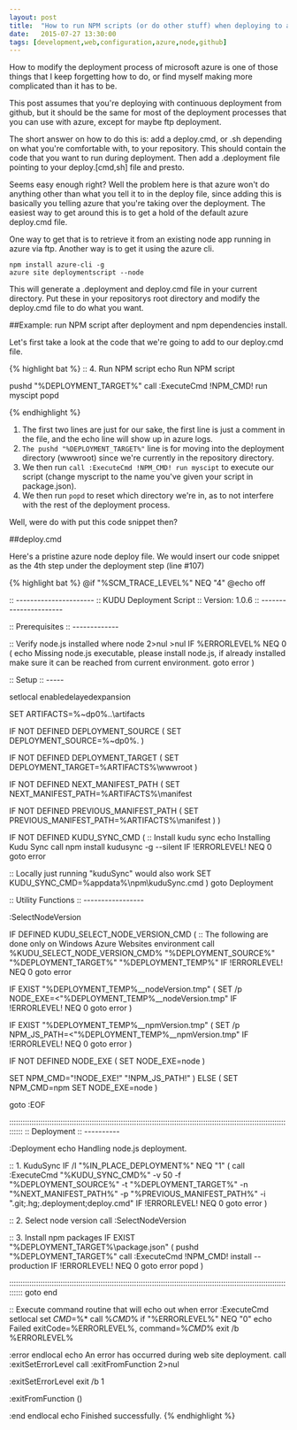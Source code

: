 ```yaml
---
layout: post
title:  "How to run NPM scripts (or do other stuff) when deploying to azure from github"
date:   2015-07-27 13:30:00
tags: [development,web,configuration,azure,node,github]
---
```


How to modify the deployment process of microsoft azure is one of those things that I keep forgetting how to do, or find myself making more complicated than it has to be.

This post assumes that you're deploying with continuous deployment from github, but it should be the same for most of the deployment processes that you can use with azure, except for maybe ftp deployment.

The short answer on how to do this is: add a deploy.cmd, or .sh depending on what you're comfortable with, to your repository. This should contain the code that you want to run during deployment. Then add a .deployment file pointing to your deploy.[cmd,sh] file and presto.

Seems easy enough right? Well the problem here is that azure won't do anything other than what you tell it to in the deploy file, since adding this is basically you telling azure that you're taking over the deployment. The easiest way to get around this is to get a hold of the default azure deploy.cmd file.

One way to get that is to retrieve it from an existing node app running in azure via ftp. Another way is to get it using the azure cli.

    npm install azure-cli -g
    azure site deploymentscript --node

This will generate a .deployment and deploy.cmd file in your current directory. Put these in your repositorys root directory and modify the deploy.cmd file to do what you want.

##Example: run NPM script after deployment and npm dependencies install.

Let's first take a look at the code that we're going to add to our deploy.cmd file.

{% highlight bat %}
:: 4. Run NPM script
echo Run NPM script

pushd "%DEPLOYMENT_TARGET%"
call :ExecuteCmd !NPM_CMD! run myscipt
popd

{% endhighlight %}

1. The first two lines are just for our sake, the first line is just a comment in the file, and the echo line will show up in azure logs. 
2. `The pushd "%DEPLOYMENT_TARGET%"` line is for moving into the deployment directory (wwwroot) since we're currently in the repository directory. 
3. We then run `call :ExecuteCmd !NPM_CMD! run myscipt` to execute our script (change myscript to the name you've given your script in package.json). 
4. We then run `popd` to reset which directory we're in, as to not interfere with the rest of the deployment process.

Well, were do with put this code snippet then?

##deploy.cmd

Here's a pristine azure node deploy file. We would insert our code snippet as the 4th step under the deployment step (line #107)

{% highlight bat %}
@if "%SCM_TRACE_LEVEL%" NEQ "4" @echo off

:: ----------------------
:: KUDU Deployment Script
:: Version: 1.0.6
:: ----------------------

:: Prerequisites
:: -------------

:: Verify node.js installed
where node 2>nul >nul
IF %ERRORLEVEL% NEQ 0 (
  echo Missing node.js executable, please install node.js, if already installed make sure it can be reached from current environment.
  goto error
)

:: Setup
:: -----

setlocal enabledelayedexpansion

SET ARTIFACTS=%~dp0%..\artifacts

IF NOT DEFINED DEPLOYMENT_SOURCE (
  SET DEPLOYMENT_SOURCE=%~dp0%.
)

IF NOT DEFINED DEPLOYMENT_TARGET (
  SET DEPLOYMENT_TARGET=%ARTIFACTS%\wwwroot
)

IF NOT DEFINED NEXT_MANIFEST_PATH (
  SET NEXT_MANIFEST_PATH=%ARTIFACTS%\manifest

  IF NOT DEFINED PREVIOUS_MANIFEST_PATH (
    SET PREVIOUS_MANIFEST_PATH=%ARTIFACTS%\manifest
  )
)

IF NOT DEFINED KUDU_SYNC_CMD (
  :: Install kudu sync
  echo Installing Kudu Sync
  call npm install kudusync -g --silent
  IF !ERRORLEVEL! NEQ 0 goto error

  :: Locally just running "kuduSync" would also work
  SET KUDU_SYNC_CMD=%appdata%\npm\kuduSync.cmd
)
goto Deployment

:: Utility Functions
:: -----------------

:SelectNodeVersion

IF DEFINED KUDU_SELECT_NODE_VERSION_CMD (
  :: The following are done only on Windows Azure Websites environment
  call %KUDU_SELECT_NODE_VERSION_CMD% "%DEPLOYMENT_SOURCE%" "%DEPLOYMENT_TARGET%" "%DEPLOYMENT_TEMP%"
  IF !ERRORLEVEL! NEQ 0 goto error

  IF EXIST "%DEPLOYMENT_TEMP%\__nodeVersion.tmp" (
    SET /p NODE_EXE=<"%DEPLOYMENT_TEMP%\__nodeVersion.tmp"
    IF !ERRORLEVEL! NEQ 0 goto error
  )
  
  IF EXIST "%DEPLOYMENT_TEMP%\__npmVersion.tmp" (
    SET /p NPM_JS_PATH=<"%DEPLOYMENT_TEMP%\__npmVersion.tmp"
    IF !ERRORLEVEL! NEQ 0 goto error
  )

  IF NOT DEFINED NODE_EXE (
    SET NODE_EXE=node
  )

  SET NPM_CMD="!NODE_EXE!" "!NPM_JS_PATH!"
) ELSE (
  SET NPM_CMD=npm
  SET NODE_EXE=node
)

goto :EOF

::::::::::::::::::::::::::::::::::::::::::::::::::::::::::::::::::::::::::::::::::::::::::::::::::::::::::::::::::::::::::::::::::
:: Deployment
:: ----------

:Deployment
echo Handling node.js deployment.

:: 1. KuduSync
IF /I "%IN_PLACE_DEPLOYMENT%" NEQ "1" (
  call :ExecuteCmd "%KUDU_SYNC_CMD%" -v 50 -f "%DEPLOYMENT_SOURCE%" -t "%DEPLOYMENT_TARGET%" -n "%NEXT_MANIFEST_PATH%" -p "%PREVIOUS_MANIFEST_PATH%" -i ".git;.hg;.deployment;deploy.cmd"
  IF !ERRORLEVEL! NEQ 0 goto error
)

:: 2. Select node version
call :SelectNodeVersion

:: 3. Install npm packages
IF EXIST "%DEPLOYMENT_TARGET%\package.json" (
  pushd "%DEPLOYMENT_TARGET%"
  call :ExecuteCmd !NPM_CMD! install --production
  IF !ERRORLEVEL! NEQ 0 goto error
  popd
)


::::::::::::::::::::::::::::::::::::::::::::::::::::::::::::::::::::::::::::::::::::::::::::::::::::::::::::::::::::::::::::::::::
goto end

:: Execute command routine that will echo out when error
:ExecuteCmd
setlocal
set _CMD_=%*
call %_CMD_%
if "%ERRORLEVEL%" NEQ "0" echo Failed exitCode=%ERRORLEVEL%, command=%_CMD_%
exit /b %ERRORLEVEL%

:error
endlocal
echo An error has occurred during web site deployment.
call :exitSetErrorLevel
call :exitFromFunction 2>nul

:exitSetErrorLevel
exit /b 1

:exitFromFunction
()

:end
endlocal
echo Finished successfully.
{% endhighlight %}